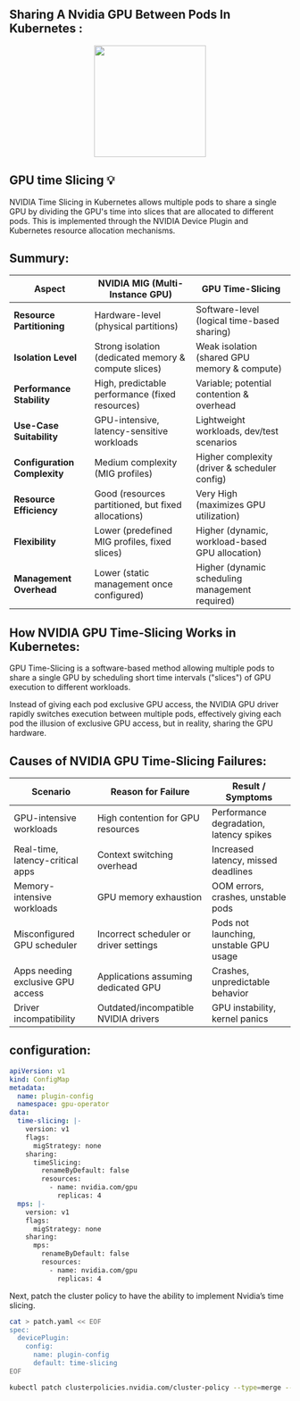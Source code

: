 ## Sharing A Nvidia GPU Between Pods In Kubernetes :

<p align="center">
<img src="https://github.com/ablaamim/SIMLAB-IAC/blob/main/images/GPU-Concurrency-Mechanisms.png" width="200">
</p>


## GPU time Slicing 💡

NVIDIA Time Slicing in Kubernetes allows multiple pods to share a single GPU by dividing the GPU's time into slices that are allocated to different pods. This is implemented through the NVIDIA Device Plugin and Kubernetes resource allocation mechanisms.

## Summury:

| Aspect                      | NVIDIA MIG (Multi-Instance GPU)                       | GPU Time-Slicing                                |
|-----------------------------|-------------------------------------------------------|-------------------------------------------------|
| **Resource Partitioning**   | Hardware-level (physical partitions)                  | Software-level (logical time-based sharing)     |
| **Isolation Level**         | Strong isolation (dedicated memory & compute slices)  | Weak isolation (shared GPU memory & compute)    |
| **Performance Stability**   | High, predictable performance (fixed resources)       | Variable; potential contention & overhead       |
| **Use-Case Suitability**    | GPU-intensive, latency-sensitive workloads            | Lightweight workloads, dev/test scenarios       |
| **Configuration Complexity**| Medium complexity (MIG profiles)                      | Higher complexity (driver & scheduler config)   |
| **Resource Efficiency**     | Good (resources partitioned, but fixed allocations)   | Very High (maximizes GPU utilization)           |
| **Flexibility**             | Lower (predefined MIG profiles, fixed slices)         | Higher (dynamic, workload-based GPU allocation) |
| **Management Overhead**     | Lower (static management once configured)             | Higher (dynamic scheduling management required) |

## How NVIDIA GPU Time-Slicing Works in Kubernetes:

GPU Time-Slicing is a software-based method allowing multiple pods to share a single GPU by scheduling short time intervals ("slices") of GPU execution to different workloads.

Instead of giving each pod exclusive GPU access, the NVIDIA GPU driver rapidly switches execution between multiple pods, effectively giving each pod the illusion of exclusive GPU access, but in reality, sharing the GPU hardware.

##  Causes of NVIDIA GPU Time-Slicing Failures:

| Scenario                          | Reason for Failure                            | Result / Symptoms                      |
|-----------------------------------|-----------------------------------------------|----------------------------------------|
| GPU-intensive workloads           | High contention for GPU resources             | Performance degradation, latency spikes|
| Real-time, latency-critical apps  | Context switching overhead                    | Increased latency, missed deadlines    |
| Memory-intensive workloads        | GPU memory exhaustion                         | OOM errors, crashes, unstable pods     |
| Misconfigured GPU scheduler       | Incorrect scheduler or driver settings        | Pods not launching, unstable GPU usage |
| Apps needing exclusive GPU access | Applications assuming dedicated GPU           | Crashes, unpredictable behavior        |
| Driver incompatibility            | Outdated/incompatible NVIDIA drivers          | GPU instability, kernel panics         |


## configuration:

```yaml
apiVersion: v1
kind: ConfigMap
metadata:
  name: plugin-config
  namespace: gpu-operator
data:
  time-slicing: |-
    version: v1
    flags:
      migStrategy: none
    sharing:
      timeSlicing:
        renameByDefault: false
        resources:
          - name: nvidia.com/gpu
            replicas: 4
  mps: |-
    version: v1
    flags:
      migStrategy: none
    sharing:
      mps:
        renameByDefault: false
        resources:
          - name: nvidia.com/gpu
            replicas: 4
```

Next, patch the cluster policy to have the ability to implement Nvidia’s time slicing.

```bash
cat > patch.yaml << EOF
spec:
  devicePlugin:
    config:
      name: plugin-config
      default: time-slicing
EOF

kubectl patch clusterpolicies.nvidia.com/cluster-policy --type=merge --patch-file=patch.yaml
```